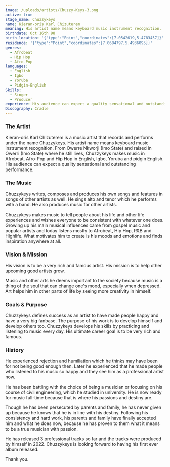 ```yaml
---
image: /uploads/artists/Chuzzy-Keys-3.png
active: true
stage_name: Chuzzykeys
name: Kieran-oris Karl Chizuterem
meaning: His artist name means keyboard music instrument recognition.
birthdate: Oct 16th 98
birth_location: '{"type":"Point","coordinates":[7.0542619,5.4783457]}'
residence: '{"type":"Point","coordinates":[7.0684797,5.4936095]}'
genres:
  - Afrobeat
  - Hip Hop
  - Afro-Pop
languages:
  - English
  - Igbo
  - Yoruba
  - Pidgin-English
Skills:
  - Singer
  - Producer
experience: His audience can expect a quality sensational and outstanding performance.
Discography: Cradle
---
```

### The Artist

Kieran-oris Karl Chizuterem is a music artist that records and performs under the name Chuzzykeys. His artist name means keyboard music instrument recognition. From Owerre Nkworji (Imo State) and raised in Owerri (Imo State) where he still lives, Chuzzykeys makes music in Afrobeat, Afro-Pop and Hip Hop in English, Igbo, Yoruba and pidgin English. His audience can expect a quality sensational and outstanding performance.

### The Music

Chuzzykeys writes, composes and produces his own songs and features in songs of other artists as well. He sings alto and tenor which he performs with a band. He also produces music for other artists.

Chuzzykeys makes music to tell people about his life and other life experiences and wishes everyone to be consistent with whatever one does. Growing up his main musical influences came from gospel music and popular artists and today listens mostly to Afrobeat, Hip Hop, R&B and Highlife. What motivates him to create is his moods and emotions and finds inspiration anywhere at all. 

### Vision & Mission

His vision is to be a very rich and famous artist. His mission is to help other upcoming good artists grow.

Music and other arts he deems important to the society because music is a thing of the soul that can change one's mood, especially when depressed. Art helps him in other parts of life by seeing more creativity in himself.

### Goals & Purpose

Chuzzykeys defines success as an artist to have made people happy and have a very big fanbase. The purpose of his work is to develop himself and develop others too. Chuzzykeys develops his skills by practicing and listening to music every day. His ultimate career goal is to be very rich and famous.

### History

He experienced rejection and humiliation which he thinks may have been for not being good enough then. Later he experienced that he made people who listened to his music so happy and they see him as a professional artist now. 

He has been battling with the choice of being a musician or focusing on his course of civil engineering, which he studied in university. He is now ready for music full-time because that is where his passions and destiny are.

Though he has been persecuted by parents and family, he has never given up because he knows that he is in line with his destiny. Following his consistency and hard work, his parents and family have finally accepted him and what he does now, because he has proven to them what it means to be a true musician with passion. 

He has released 3 professional tracks so far and the tracks were produced by himself in 2022. Chuzzykeys is looking forward to having his first ever album released.

Thank you.